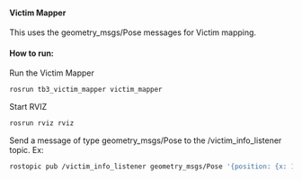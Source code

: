 #### Victim Mapper

This uses the geometry_msgs/Pose messages for Victim mapping.

#### How to run:

Run the Victim Mapper
```bash
rosrun tb3_victim_mapper victim_mapper
```

Start RVIZ
```bash
rosrun rviz rviz
```

Send a message of type geometry_msgs/Pose to the /victim_info_listener topic. Ex:
```bash
rostopic pub /victim_info_listener geometry_msgs/Pose '{position: {x: 1, y: 0.0,  0.0}, orientation: {x: 0.0,y: 0.0,z: 0.0, w: 1.0}}'
```
